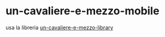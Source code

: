 # un-cavaliere-e-mezzo-mobile

usa la libreria [un-cavaliere-e-mezzo-library](https://github.com/Riccardo-Perrone/un-cavaliere-e-mezzo-library) 

